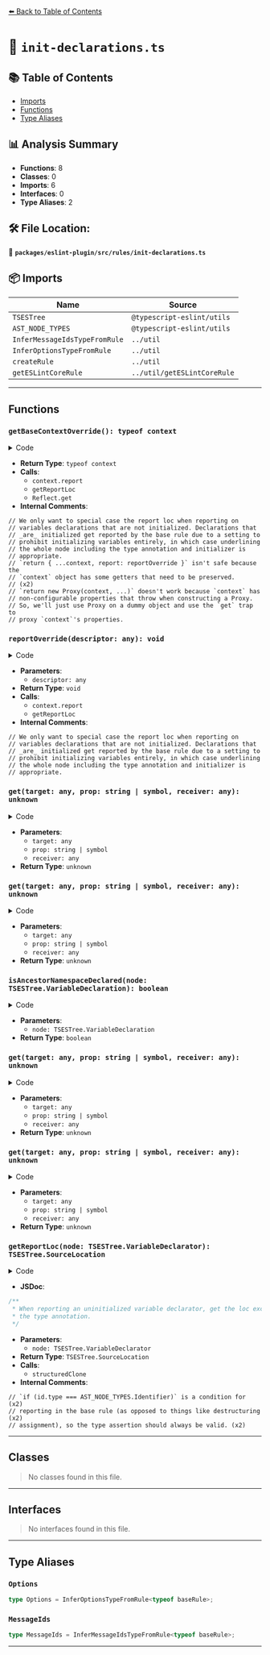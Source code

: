 [⬅️ Back to Table of Contents](../../../../index.md)

# 📄 `init-declarations.ts`

## 📚 Table of Contents

- [Imports](#imports)
- [Functions](#functions)
- [Type Aliases](#type-aliases)

## 📊 Analysis Summary

- **Functions**: 8
- **Classes**: 0
- **Imports**: 6
- **Interfaces**: 0
- **Type Aliases**: 2

## 🛠️ File Location:
📂 **`packages/eslint-plugin/src/rules/init-declarations.ts`**

## 📦 Imports

| Name | Source |
|------|--------|
| `TSESTree` | `@typescript-eslint/utils` |
| `AST_NODE_TYPES` | `@typescript-eslint/utils` |
| `InferMessageIdsTypeFromRule` | `../util` |
| `InferOptionsTypeFromRule` | `../util` |
| `createRule` | `../util` |
| `getESLintCoreRule` | `../util/getESLintCoreRule` |


---

## Functions

### `getBaseContextOverride(): typeof context`

<details><summary>Code</summary>

```ts
function getBaseContextOverride(): typeof context {
      const reportOverride: typeof context.report = descriptor => {
        if ('node' in descriptor && descriptor.loc == null) {
          const { node, ...rest } = descriptor;
          // We only want to special case the report loc when reporting on
          // variables declarations that are not initialized. Declarations that
          // _are_ initialized get reported by the base rule due to a setting to
          // prohibit initializing variables entirely, in which case underlining
          // the whole node including the type annotation and initializer is
          // appropriate.
          if (
            node.type === AST_NODE_TYPES.VariableDeclarator &&
            node.init == null
          ) {
            context.report({
              ...rest,
              loc: getReportLoc(node),
            });
            return;
          }
        }

        context.report(descriptor);
      };

      // `return { ...context, report: reportOverride }` isn't safe because the
      // `context` object has some getters that need to be preserved.
      //
      // `return new Proxy(context, ...)` doesn't work because `context` has
      // non-configurable properties that throw when constructing a Proxy.
      //
      // So, we'll just use Proxy on a dummy object and use the `get` trap to
      // proxy `context`'s properties.
      return new Proxy({} as typeof context, {
        get: (target, prop, receiver): unknown =>
          prop === 'report'
            ? reportOverride
            : Reflect.get(context, prop, receiver),
      });
    }
```
</details>

- **Return Type**: `typeof context`
- **Calls**:
  - `context.report`
  - `getReportLoc`
  - `Reflect.get`
- **Internal Comments**:
```
// We only want to special case the report loc when reporting on
// variables declarations that are not initialized. Declarations that
// _are_ initialized get reported by the base rule due to a setting to
// prohibit initializing variables entirely, in which case underlining
// the whole node including the type annotation and initializer is
// appropriate.
// `return { ...context, report: reportOverride }` isn't safe because the
// `context` object has some getters that need to be preserved.
// (x2)
// `return new Proxy(context, ...)` doesn't work because `context` has
// non-configurable properties that throw when constructing a Proxy.
// So, we'll just use Proxy on a dummy object and use the `get` trap to
// proxy `context`'s properties.
```

### `reportOverride(descriptor: any): void`

<details><summary>Code</summary>

```ts
descriptor => {
        if ('node' in descriptor && descriptor.loc == null) {
          const { node, ...rest } = descriptor;
          // We only want to special case the report loc when reporting on
          // variables declarations that are not initialized. Declarations that
          // _are_ initialized get reported by the base rule due to a setting to
          // prohibit initializing variables entirely, in which case underlining
          // the whole node including the type annotation and initializer is
          // appropriate.
          if (
            node.type === AST_NODE_TYPES.VariableDeclarator &&
            node.init == null
          ) {
            context.report({
              ...rest,
              loc: getReportLoc(node),
            });
            return;
          }
        }

        context.report(descriptor);
      }
```
</details>

- **Parameters**:
  - `descriptor: any`
- **Return Type**: `void`
- **Calls**:
  - `context.report`
  - `getReportLoc`
- **Internal Comments**:
```
// We only want to special case the report loc when reporting on
// variables declarations that are not initialized. Declarations that
// _are_ initialized get reported by the base rule due to a setting to
// prohibit initializing variables entirely, in which case underlining
// the whole node including the type annotation and initializer is
// appropriate.
```

### `get(target: any, prop: string | symbol, receiver: any): unknown`

<details><summary>Code</summary>

```ts
(target, prop, receiver): unknown =>
          prop === 'report'
            ? reportOverride
            : Reflect.get(context, prop, receiver)
```
</details>

- **Parameters**:
  - `target: any`
  - `prop: string | symbol`
  - `receiver: any`
- **Return Type**: `unknown`
### `get(target: any, prop: string | symbol, receiver: any): unknown`

<details><summary>Code</summary>

```ts
(target, prop, receiver): unknown =>
          prop === 'report'
            ? reportOverride
            : Reflect.get(context, prop, receiver)
```
</details>

- **Parameters**:
  - `target: any`
  - `prop: string | symbol`
  - `receiver: any`
- **Return Type**: `unknown`
### `isAncestorNamespaceDeclared(node: TSESTree.VariableDeclaration): boolean`

<details><summary>Code</summary>

```ts
function isAncestorNamespaceDeclared(
      node: TSESTree.VariableDeclaration,
    ): boolean {
      let ancestor: TSESTree.Node | undefined = node.parent;

      while (ancestor) {
        if (
          ancestor.type === AST_NODE_TYPES.TSModuleDeclaration &&
          ancestor.declare
        ) {
          return true;
        }

        ancestor = ancestor.parent;
      }

      return false;
    }
```
</details>

- **Parameters**:
  - `node: TSESTree.VariableDeclaration`
- **Return Type**: `boolean`
### `get(target: any, prop: string | symbol, receiver: any): unknown`

<details><summary>Code</summary>

```ts
(target, prop, receiver): unknown =>
          prop === 'report'
            ? reportOverride
            : Reflect.get(context, prop, receiver)
```
</details>

- **Parameters**:
  - `target: any`
  - `prop: string | symbol`
  - `receiver: any`
- **Return Type**: `unknown`
### `get(target: any, prop: string | symbol, receiver: any): unknown`

<details><summary>Code</summary>

```ts
(target, prop, receiver): unknown =>
          prop === 'report'
            ? reportOverride
            : Reflect.get(context, prop, receiver)
```
</details>

- **Parameters**:
  - `target: any`
  - `prop: string | symbol`
  - `receiver: any`
- **Return Type**: `unknown`
### `getReportLoc(node: TSESTree.VariableDeclarator): TSESTree.SourceLocation`

<details><summary>Code</summary>

```ts
function getReportLoc(
  node: TSESTree.VariableDeclarator,
): TSESTree.SourceLocation {
  const start: TSESTree.Position = structuredClone(node.loc.start);
  const end: TSESTree.Position = {
    line: node.loc.start.line,
    // `if (id.type === AST_NODE_TYPES.Identifier)` is a condition for
    // reporting in the base rule (as opposed to things like destructuring
    // assignment), so the type assertion should always be valid.
    column:
      node.loc.start.column + (node.id as TSESTree.Identifier).name.length,
  };

  return {
    start,
    end,
  };
}
```
</details>

- **JSDoc**:
```ts
/**
 * When reporting an uninitialized variable declarator, get the loc excluding
 * the type annotation.
 */
```

- **Parameters**:
  - `node: TSESTree.VariableDeclarator`
- **Return Type**: `TSESTree.SourceLocation`
- **Calls**:
  - `structuredClone`
- **Internal Comments**:
```
// `if (id.type === AST_NODE_TYPES.Identifier)` is a condition for (x2)
// reporting in the base rule (as opposed to things like destructuring (x2)
// assignment), so the type assertion should always be valid. (x2)
```


---

## Classes

> No classes found in this file.


---

## Interfaces

> No interfaces found in this file.


---

## Type Aliases

### `Options`

```ts
type Options = InferOptionsTypeFromRule<typeof baseRule>;
```

### `MessageIds`

```ts
type MessageIds = InferMessageIdsTypeFromRule<typeof baseRule>;
```


---